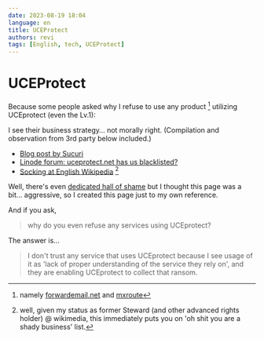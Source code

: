 ```yaml
---
date: 2023-08-19 18:04
language: en
title: UCEProtect
authors: revi
tags: [English, tech, UCEProtect]
---
```


<!--
SPDX-FileCopyrightText: (C) 2023 Hong Yongmin (https://revi.xyz/) <yewon@revi.email>

SPDX-License-Identifier: LicenseRef-CC-BY-ND-2.0-KR
-->

# UCEProtect

Because some people asked why I refuse to use any product [^1] utilizing
UCEprotect (even the Lv.1):

I see their business strategy… not morally right.
(Compilation and observation from 3rd party below included.)

- [Blog post by Sucuri](https://blog.sucuri.net/2021/02/uceprotect-when-rbls-go-bad.html)
- [Linode forum: uceprotect.net has us blacklisted?](https://www.linode.com/community/questions/2324/uceprotectnet-has-us-blacklisted)
- [Socking at English Wikipedia](https://en.wikipedia.org/wiki/Category:Wikipedia_sockpuppets_of_UrsMair)
  [^2]

<!-- truncate -->

Well, there's even [dedicated hall of shame](https://uceprotect.wtf) but I thought
this page was a bit… aggressive, so I created this page just to my own reference.

And if you ask,

> why do you even refuse any services using UCEprotect?

The answer is…

> I don't trust any service that uses UCEprotect because I see usage of it as
> 'lack of proper understanding of the service they rely on',
> and they are enabling UCEprotect to collect that ransom.

[^1]: namely [forwardemail.net](https://forwardemail.net/en) and [mxroute](https://mxroute.com)

[^2]:
    well, given my status as former Steward (and other advanced rights holder) @ wikimedia,
    this immediately puts you on 'oh shit you are a shady business' list.
